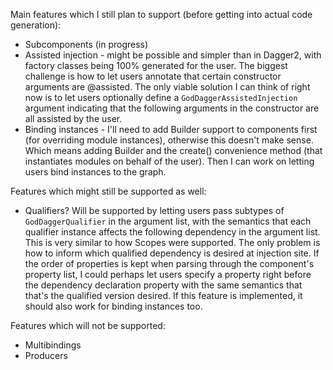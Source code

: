 Main features which I still plan to support (before getting into actual code generation):

* Subcomponents (in progress)
* Assisted injection - might be possible and simpler than in Dagger2, with factory classes being 100% generated for the user. The biggest challenge is how to let users annotate that certain constructor arguments are @assisted. The only viable solution I can think of right now is to let users optionally define a `GodDaggerAssistedInjection` argument indicating that the following arguments in the constructor are all assisted by the user.
* Binding instances - I'll need to add Builder support to components first (for overriding module instances), otherwise this doesn't make sense. Which means adding Builder and the create() convenience method (that instantiates modules on behalf of the user). Then I can work on letting users bind instances to the graph.


Features which might still be supported as well:
* Qualifiers? Will be supported by letting users pass subtypes of `GodDaggerQualifier` in the argument list, with the semantics that each qualifier instance affects the following dependency in the argument list. This is very similar to how Scopes were supported. The only problem is how to inform which qualified dependency is desired at injection site. If the order of properties is kept when parsing through the component's property list, I could perhaps let users specify a property right before the dependency declaration property with the same semantics that that's the qualified version desired. If this feature is implemented, it should also work for binding instances too.


Features which will not be supported:
* Multibindings
* Producers
